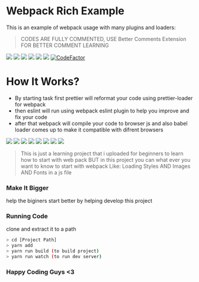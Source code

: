 # Webpack Rich Example 

This is an example of webpack usage with many plugins and loaders:

> CODES ARE FULLY COMMENTED, USE Better Comments Extension FOR BETTER COMMENT LEARNING

![](https://img.shields.io/static/v1?style=for-the-badge&logo=node.js&label=Node%20JS&message=15.5.1&color=009688) ![](https://img.shields.io/static/v1?style=for-the-badge&logo=yarn&label=Yarn&message=1.22.10&color=2196F3) ![](https://img.shields.io/static/v1?style=for-the-badge&logo=webpack&label=Webpack&message=5.14.0&color=607D8B) ![](https://img.shields.io/static/v1?style=for-the-badge&logo=babel&label=Babel&message=7.12.10&color=FFC107) ![](https://img.shields.io/static/v1?style=for-the-badge&logo=eslint&label=Eslint&message=7.17.0&color=3F51B5) ![](https://img.shields.io/static/v1?style=for-the-badge&logo=sass&label=Sass&message=Styles%20By%20Sass&color=E91E63) [![CodeFactor](https://img.shields.io/static/v1?style=for-the-badge&logo=codefactor&label=Code%20Factor&message=A%2B&color=03a262)](https://www.codefactor.io/repository/github/aminahmadydeveloper/webpackrichexample)

# How It Works?

  - By starting  task first prettier will reformat your code using prettier-loader for webpack
  - then eslint will run using webpack eslint plugin to help you improve and fix your code
  - after that webpack will compile your code to browser js and also babel loader comes up to make it compatible with difrent browsers
  
![](https://img.shields.io/static/v1?style=for-the-badge&logo=npm&label=Includes&message=sass%20loader%20&color=F44336) ![](https://img.shields.io/static/v1?style=for-the-badge&logo=npm&label=Includes&message=css%20loader&color=F44336) ![](https://img.shields.io/static/v1?style=for-the-badge&logo=npm&label=Includes&message=mini%20css%20style%20extractor&color=F44336) ![](https://img.shields.io/static/v1?style=for-the-badge&logo=npm&label=Includes&message=html%20webpack%20plugin&color=F44336) ![](https://img.shields.io/static/v1?style=for-the-badge&logo=npm&label=Includes&message=clean%20webpack%20plugin%20&color=F44336) ![](https://img.shields.io/static/v1?style=for-the-badge&logo=npm&label=Includes&message=files%20loader&color=F44336) ![](https://img.shields.io/static/v1?style=for-the-badge&logo=npm&label=Includes&message=babel%20polyfill&color=F44336) ![](https://img.shields.io/static/v1?style=for-the-badge&logo=npm&label=Includes&message=sass%20loader%20&color=F44336) 

> This is just a learning project that i uploaded for beginners to learn how to start with web pack BUT in this project you can what ever you want to know to start with webpack
Like: Loading Styles AND Images AND Fonts in a js file

### Make It Bigger

help the biginers start better by helping develop this project

### Running Code

clone and extract it to a path

```sh
> cd [Project Path]
> yarn add
> yarn run build (to build project)
> yarn run watch (to run dev server)
```

### Happy Coding Guys <3
